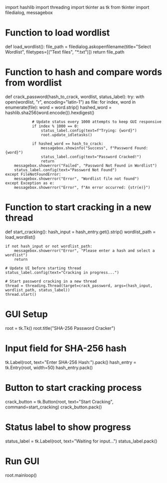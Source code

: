 import hashlib
import threading
import tkinter as tk
from tkinter import filedialog, messagebox

# Function to load wordlist
def load_wordlist():
    file_path = filedialog.askopenfilename(title="Select Wordlist", filetypes=[("Text files", "*.txt")])
    return file_path

# Function to hash and compare words from wordlist
def crack_password(hash_to_crack, wordlist, status_label):
    try:
        with open(wordlist, "r", encoding="latin-1") as file:
            for index, word in enumerate(file):
                word = word.strip()
                hashed_word = hashlib.sha256(word.encode()).hexdigest()

                # Update status every 1000 attempts to keep GUI responsive
                if index % 1000 == 0:
                    status_label.config(text=f"Trying: {word}")
                    root.update_idletasks()

                if hashed_word == hash_to_crack:
                    messagebox.showinfo("Success", f"Password Found: {word}")
                    status_label.config(text="Password Cracked!")
                    return
        messagebox.showerror("Failed", "Password Not Found in Wordlist")
        status_label.config(text="Password Not Found")
    except FileNotFoundError:
        messagebox.showerror("Error", "Wordlist file not found")
    except Exception as e:
        messagebox.showerror("Error", f"An error occurred: {str(e)}")

# Function to start cracking in a new thread
def start_cracking():
    hash_input = hash_entry.get().strip()
    wordlist_path = load_wordlist()

    if not hash_input or not wordlist_path:
        messagebox.showerror("Error", "Please enter a hash and select a wordlist")
        return

    # Update UI before starting thread
    status_label.config(text="Cracking in progress...")
    
    # Start password cracking in a new thread
    thread = threading.Thread(target=crack_password, args=(hash_input, wordlist_path, status_label))
    thread.start()

# GUI Setup
root = tk.Tk()
root.title("SHA-256 Password Cracker")

# Input field for SHA-256 hash
tk.Label(root, text="Enter SHA-256 Hash:").pack()
hash_entry = tk.Entry(root, width=50)
hash_entry.pack()

# Button to start cracking process
crack_button = tk.Button(root, text="Start Cracking", command=start_cracking)
crack_button.pack()

# Status label to show progress
status_label = tk.Label(root, text="Waiting for input...")
status_label.pack()

# Run GUI
root.mainloop()
